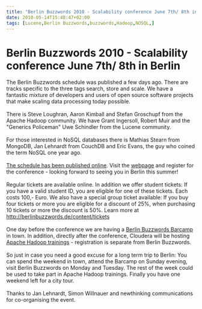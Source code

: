 ```yaml
---
title: "Berlin Buzzwords 2010 - Scalability conference June 7th/ 8th in Berlin"
date: 2010-05-14T15:48:47+02:00
tags: [Lucene,Berlin Buzzwords,buzzwords,Hadoop,NOSQL,]
---
```


# Berlin Buzzwords 2010 - Scalability conference June 7th/ 8th in Berlin


The Berlin Buzzwords schedule was published a few days ago. There are tracks specific to the three tags search, store 
and scale. We have a fantastic mixture of developers and users of open source software projects that make scaling data 
processing today possible.<br><br>There is Steve Loughran, Aaron Kimball and Stefan Groschupf from the Apache Hadoop 
community. We have Grant Ingersoll, Robert Muir and the "Generics Policeman" Uwe Schindler from the Lucene 
community.<br><br>For those interested in NoSQL databases there is Mathias Stearn from MongoDB, Jan Lehnardt from 
CouchDB and Eric Evans, the guy who coined the term NoSQL one year ago.<br><br><a 
href="http://berlinbuzzwords.de/content/schedule-published">The schedule has been published online</a>. Visit the <a 
href="http://berlinbuzzwords.de">webpage</a> and register for the conference - looking forward to seeing you in Berlin 
this summer!<br><br>Regular tickets are available online. In addition we offer student tickets: If you have a valid 
student ID, you are eligible for one of these tickets. Each costs 100,- Euro. We also have a special group ticket 
available: If you buy four tickets or more you are eligible for a discount of 25%, when purchasing 10 tickets or more 
the discount is 50%. Learn more at http://berlinbuzzwords.de/content/tickets<br><br>One day before the conference we 
are having a <a href="http://barcamp.org/BarCampBerlinBuzzwords">Berlin Buzzwords Barcamp</a> in town. In addition, 
directly after the conference, Cloudera will be hosting <a 
href="http://www.eventbrite.com/event/635728481/buzzwords/1022889453">Apache Hadoop trainings</a> - registration is 
separate from Berlin Buzzwords.<br><br>So just in case you need a good excuse for a long term trip to Berlin: You can 
spend the weekend in town, attend the Barcamp on Sunday evening, visit Berlin Buzzwords on Monday and Tuesday. The rest 
of the week could be used to take part in Apache Hadoop trainings. Finally you have one weekend left for a city 
tour.<br><br>Thanks to Jan Lehnardt, Simon Willnauer and newthinking communications for co-organising the event.
